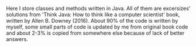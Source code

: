 Here I store classes and methods written in Java.
All of them are excersizes' solutions from 'Think Java: How to think like a computer scientist' book, 
written by Allen B. Downey (2016).
About 90% of the code is written by myself, some small parts of code is updated by me from original book code and 
about 2-3% is copied from somewhere else because of lack of better answers.
